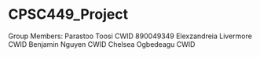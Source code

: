 # CPSC449_Project

Group Members:
Parastoo Toosi CWID 890049349
Elexzandreia Livermore CWID
Benjamin Nguyen CWID 
Chelsea Ogbedeagu CWID 
